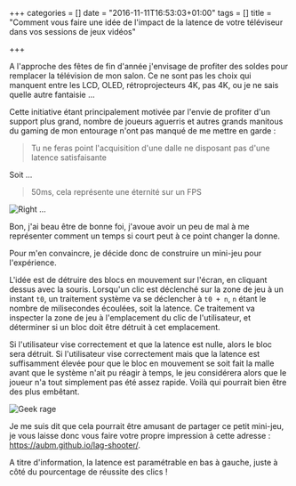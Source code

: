 +++
categories = []
date = "2016-11-11T16:53:03+01:00"
tags = []
title = "Comment vous faire une idée de l'impact de la latence de votre téléviseur dans vos sessions de jeux vidéos"

+++

A l'approche des fêtes de fin d'année j'envisage de profiter des soldes pour remplacer la télévision de mon salon.
Ce ne sont pas les choix qui manquent entre les LCD, OLED, rétroprojecteurs 4K, pas 4K, ou je ne sais quelle autre fantaisie ...

Cette initiative étant principalement motivée par l'envie de profiter d'un support plus grand, nombre de joueurs
aguerris et autres grands manitous du gaming de mon entourage n'ont pas manqué de me mettre en garde :

> Tu ne feras point l'acquisition d'une dalle ne disposant pas d'une latence satisfaisante

Soit ...

> 50ms, cela représente une éternité sur un FPS

![Right ...](http://www.reactiongifs.com/wp-content/uploads/2013/05/dr-evil-right.gif)

Bon, j'ai beau être de bonne foi, j'avoue avoir un peu de mal à me représenter comment un temps si court peut à ce point changer la donne.

Pour m'en convaincre, je décide donc de construire un mini-jeu pour l'expérience.

L'idée est de détruire des blocs en mouvement sur l'écran, en cliquant dessus avec la souris.
Lorsqu'un clic est déclenché sur la zone de jeu à un instant `t0`, un traitement système va se déclencher à `t0 + n`,
`n` étant le nombre de milisecondes écoulées, soit la latence.
Ce traitement va inspecter la zone de jeu à l'emplacement du clic de l'utilisateur, et déterminer si un bloc doit être détruit à cet emplacement.

Si l'utilisateur vise correctement et que la latence est nulle, alors le bloc sera détruit.
Si l'utilisateur vise correctement mais que la latence est suffisamment élevée pour que le bloc en mouvement se soit fait la malle avant que le système
n'ait pu réagir à temps, le jeu considérera alors que le joueur n'a tout simplement pas été assez rapide.
Voilà qui pourrait bien être des plus embêtant.

![Geek rage](https://media.giphy.com/media/9i4cIY1wZMTDy/giphy.gif)

Je me suis dit que cela pourrait être amusant de partager ce petit mini-jeu, je vous laisse donc vous faire votre propre impression à cette adresse : https://aubm.github.io/lag-shooter/.

A titre d'information, la latence est paramétrable en bas à gauche, juste à côté du pourcentage de réussite des clics !


